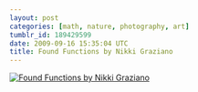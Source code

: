 ```yaml
---
layout: post
categories: [math, nature, photography, art]
tumblr_id: 189429599
date: 2009-09-16 15:35:04 UTC
title: Found Functions by Nikki Graziano
---
```


[![Found Functions by Nikki Graziano](http://farm6.static.flickr.com/5169/5382665063_5f6f9013c6_z.jpg)](http://www.nikkigraziano.com/foundfunctions/foundfunctions2.html)